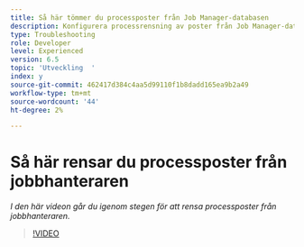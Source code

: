 ```yaml
---
title: Så här tömmer du processposter från Job Manager-databasen
description: Konfigurera processrensning av poster från Job Manager-databasen
type: Troubleshooting
role: Developer
level: Experienced
version: 6.5
topic: 'Utveckling  '
index: y
source-git-commit: 462417d384c4aa5d99110f1b8dadd165ea9b2a49
workflow-type: tm+mt
source-wordcount: '44'
ht-degree: 2%

---
```


# Så här rensar du processposter från jobbhanteraren

*I den här videon går du igenom stegen för att rensa processposter från jobbhanteraren.*

>[!VIDEO](https://video.tv.adobe.com/v/335577?quality=9&learn=on)
